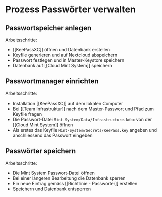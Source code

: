 # Prozess Passwörter verwalten

## Passwortspeicher anlegen

Arbeitsschritte:
* [[KeePassXC]] öffnen und Datenbank erstellen
* Keyfile generieren und auf Nextcloud abspeichern
* Passwort festlegen und in Master-Keystore speichern
* Datenbank auf [[Cloud Mint System]] speichern

## Passwortmanager einrichten

Arbeitsschritte:
* Installation [[KeePassXC]] auf dem lokalen Computer
* Bei [[Team Infrastruktur]] nach dem Master-Passwort und Pfad zum Keyfile fragen
* Die Passwort-Datei `Mint-System/Data/Infrastructure.kdbx` von der [[Cloud Mint System]] öffnen
* Als erstes das Keyfile `Mint-System/Secrets/KeePass.key` angeben und anschliessend das Passwort eingeben

## Passwörter speichern

Arbeitsschritte:
* Die Mint System Passwort-Datei öffnen
* Bei einer längeren Bearbeitung die Datenbank sperren
* Ein neue Eintrag gemäss [[Richtlinie - Passwörter]] erstellen
* Speichern und Datenbank entsperren